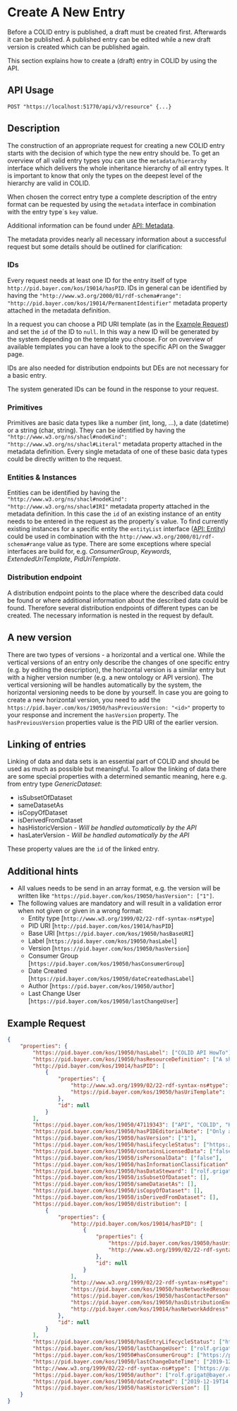 # Create A New Entry

Before a COLID entry is published, a draft must be created first. Afterwards it can be published. A published entry can be edited while a new draft version is created which can be published again.

This section explains how to create a (draft) entry in COLID by using the API.

## API Usage

```shell
POST "https://localhost:51770/api/v3/resource" {...}
```

## Description

The construction of an appropriate request for creating a new COLID entry starts with the decision of which type the new entry should be. To get an overview of all valid entry types you can use the `metadata/hierarchy` interface which delivers the whole inheritance hierarchy of all entry types. It is important to know that only the types on the deepest level of the hierarchy are valid in COLID.

When chosen the correct entry type a complete description of the entry format can be requested by using the `metadata` interface in combination with the entry type´s `key` value.

Additional information can be found under [API: Metadata](../60_metadataAndInstances#api-metadata).

The metadata provides nearly all necessary information about a successful request but some details should be outlined for clarification:

### IDs

Every request needs at least one ID for the entry itself of type `http://pid.bayer.com/kos/19014/hasPID`. IDs in general can be identified by having the `"http://www.w3.org/2000/01/rdf-schema#range": "http://pid.bayer.com/kos/19014/PermanentIdentifier"` metadata property attached in the metadata definition.

In a request you can choose a PID URI template (as in the [Example Request](#example-request)) and set the `id` of the ID to `null`. In this way a new ID will be generated by the system depending on the template you choose. For on overview of available templates you can have a look to the specific API on the Swagger page.

IDs are also needed for distribution endpoints but DEs are not necessary for a basic entry.

The system generated IDs can be found in the response to your request.

### Primitives

Primitives are basic data types like a number (int, long, ...), a date (datetime) or a string (char, string). They can be identified by having the `"http://www.w3.org/ns/shacl#nodeKind": "http://www.w3.org/ns/shacl#Literal"` metadata property attached in the metadata definition. Every single metadata of one of these basic data types could be directly written to the request.

### Entities & Instances

Entities can be identified by having the `"http://www.w3.org/ns/shacl#nodeKind": "http://www.w3.org/ns/shacl#IRI"` metadata property attached in the metadata definition. In this case the `id` of an existing instance of an entity needs to be entered in the request as the property´s value.
To find currently existing instances for a specific entity the `entityList` interface ([API: Entity](../60_metadataAndInstances#api-entity)) could be used in combination with the `http://www.w3.org/2000/01/rdf-schema#range` value as type.
There are some exceptions where special interfaces are build for, e.g. *ConsumerGroup*, *Keywords*, *ExtendedUriTemplate*, *PidUriTemplate*.

### Distribution endpoint

A distribution endpoint points to the place where the described data could be found or where additional information about the described data could be found. Therefore several distribution endpoints of different types can be created. The necessary information is nested in the request by default.

## A new version

There are two types of versions - a horizontal and a vertical one. While the vertical versions of an entry only describe the changes of one specific entry (e.g. by editing the description), the horizontal version is a similar entry but with a higher version number (e.g. a new ontology or API version). The vertical versioning will be handles automatically by the system, the horizontal versioning needs to be done by yourself.
In case you are going to create a new horizontal version, you need to add the `https://pid.bayer.com/kos/19050/hasPreviousVersion: "<id>"` property to your response and increment the `hasVersion` property. The `hasPreviousVersion` properties value is the PID URI of the earlier version.

## Linking of entries

Linking of data and data sets is an essential part of COLID and should be used as much as possible but meaningful. To allow the linking of data there are some special properties with a determined semantic meaning, here e.g. from entry type *GenericDataset*:

+ isSubsetOfDataset
+ sameDatasetAs
+ isCopyOfDataset
+ isDerivedFromDataset
+ hasHistoricVersion - *Will be handled automatically by the API*
+ hasLaterVersion - *Will be handled automatically by the API*

These property values are the `id` of the linked entry.

## Additional hints

+ All values needs to be send in an array format, e.g. the version will be written like `"https://pid.bayer.com/kos/19050/hasVersion": ["1"]`.
+ The following values are mandatory and will result in a validation error when not given or given in a wrong format:
    + Entity type [`http://www.w3.org/1999/02/22-rdf-syntax-ns#type`]
    + PID URI [`http://pid.bayer.com/kos/19014/hasPID`]
    + Base URI [`https://pid.bayer.com/kos/19050/hasBaseURI`]
    + Label [`https://pid.bayer.com/kos/19050/hasLabel`]
    + Version [`https://pid.bayer.com/kos/19050/hasVersion`]
    + Consumer Group [`https://pid.bayer.com/kos/19050/hasConsumerGroup`]
    + Date Created [`https://pid.bayer.com/kos/19050/dateCreatedhasLabel`]
    + Author [`https://pid.bayer.com/kos/19050/author`]
    + Last Change User [`https://pid.bayer.com/kos/19050/lastChangeUser`]
  
## Example Request

```json
{
    "properties": {
        "https://pid.bayer.com/kos/19050/hasLabel": ["COLID API HowTo"],
        "https://pid.bayer.com/kos/19050/hasResourceDefinition": ["A short how-to about the usage of the COLID API..."],
        "http://pid.bayer.com/kos/19014/hasPID": [
            {
                "properties": {
                    "http://www.w3.org/1999/02/22-rdf-syntax-ns#type": ["http://pid.bayer.com/kos/19014/PermanentIdentifier"],
                    "https://pid.bayer.com/kos/19050/hasUriTemplate": ["https://pid.bayer.com/kos/19050#13cd004a-a410-4af5-a8fc-eecf9436b58b"]
                },
                "id": null
            }
        ],
        "https://pid.bayer.com/kos/19050/47119343": ["API", "COLID", "HowTo"],
        "https://pid.bayer.com/kos/19050/hasPIDEditorialNote": ["Only a short overview, not a complete API description."],
        "https://pid.bayer.com/kos/19050/hasVersion": ["1"],
        "https://pid.bayer.com/kos/19050/hasLifecycleStatus": ["https://pid.bayer.com/kos/19050/released"],
        "https://pid.bayer.com/kos/19050/containsLicensedData": ["false"],
        "https://pid.bayer.com/kos/19050/isPersonalData": ["false"],
        "https://pid.bayer.com/kos/19050/hasInformationClassification": ["https://pid.bayer.com/kos/19050/Internal"],
        "https://pid.bayer.com/kos/19050/hasDataSteward": ["rolf.grigat@bayer.com"],
        "https://pid.bayer.com/kos/19050/isSubsetOfDataset": [],
        "https://pid.bayer.com/kos/19050/sameDatasetAs": [],
        "https://pid.bayer.com/kos/19050/isCopyOfDataset": [],
        "https://pid.bayer.com/kos/19050/isDerivedFromDataset": [],
        "https://pid.bayer.com/kos/19050/distribution": [
            {
                "properties": {
                    "http://pid.bayer.com/kos/19014/hasPID": [
                        {
                            "properties": {
                                "https://pid.bayer.com/kos/19050/hasUriTemplate": ["https://pid.bayer.com/kos/19050#13cd004a-a410-4af5-a8fc-eecf9436b58b"],
                                "http://www.w3.org/1999/02/22-rdf-syntax-ns#type": ["http://pid.bayer.com/kos/19014/PermanentIdentifier"]
                            },
                            "id": null
                        }
                    ],
                    "http://www.w3.org/1999/02/22-rdf-syntax-ns#type": ["http://pid.bayer.com/kos/19014/BrowsableResource"],
                    "https://pid.bayer.com/kos/19050/hasNetworkedResourceLabel": ["The starting page of the how-to"],
                    "https://pid.bayer.com/kos/19050/hasContactPerson": ["rolf.grigat@bayer.com"],
                    "https://pid.bayer.com/kos/19050/hasDistributionEndpointLifecycleStatus": ["https://pid.bayer.com/kos/19050/active"],
                    "http://pid.bayer.com/kos/19014/hasNetworkAddress": ["https://bayer-group.github.io/colid-documentation/docs/tech/#/application-parts/registration-service/api"]
                },
                "id": null
            }
        ],
        "https://pid.bayer.com/kos/19050/hasEntryLifecycleStatus": ["https://pid.bayer.com/kos/19050/draft"],
        "https://pid.bayer.com/kos/19050/lastChangeUser": ["rolf.grigat@bayer.com"],
        "https://pid.bayer.com/kos/19050#hasConsumerGroup": ["https://pid.bayer.com/kos/19050#2b3f0380-dd22-4666-a28b-7f1eeb82a5ff"],
        "https://pid.bayer.com/kos/19050/lastChangeDateTime": ["2019-12-19T14:55:28.905Z"],
        "http://www.w3.org/1999/02/22-rdf-syntax-ns#type": ["https://pid.bayer.com/kos/19050/GenericDataset"],
        "https://pid.bayer.com/kos/19050/author": ["rolf.grigat@bayer.com"],
        "https://pid.bayer.com/kos/19050/dateCreated": ["2019-12-19T14:55:28.905Z"],
        "https://pid.bayer.com/kos/19050/hasHistoricVersion": []
    }
}
```
